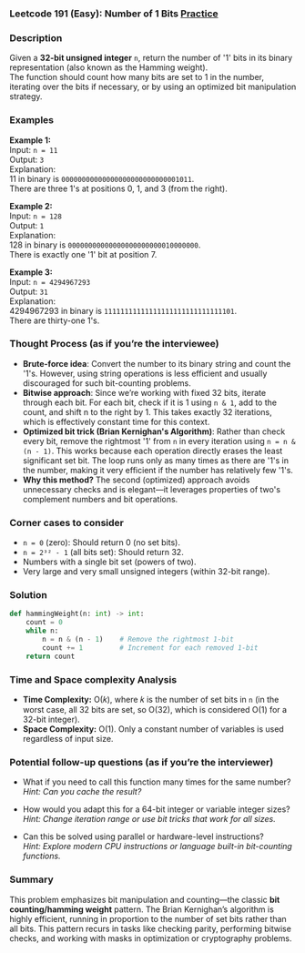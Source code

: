 ### Leetcode 191 (Easy): Number of 1 Bits [Practice](https://leetcode.com/problems/number-of-1-bits)

### Description  
Given a **32-bit unsigned integer** `n`, return the number of '1' bits in its binary representation (also known as the Hamming weight).  
The function should count how many bits are set to 1 in the number, iterating over the bits if necessary, or by using an optimized bit manipulation strategy.

### Examples  

**Example 1:**  
Input: `n = 11`  
Output: `3`  
Explanation:  
11 in binary is `00000000000000000000000000001011`.  
There are three 1's at positions 0, 1, and 3 (from the right).

**Example 2:**  
Input: `n = 128`  
Output: `1`  
Explanation:  
128 in binary is `00000000000000000000000010000000`.  
There is exactly one '1' bit at position 7.

**Example 3:**  
Input: `n = 4294967293`  
Output: `31`  
Explanation:  
4294967293 in binary is `11111111111111111111111111111101`.  
There are thirty-one 1's.

### Thought Process (as if you’re the interviewee)  
- **Brute-force idea**: Convert the number to its binary string and count the '1's. However, using string operations is less efficient and usually discouraged for such bit-counting problems.
- **Bitwise approach**: Since we’re working with fixed 32 bits, iterate through each bit. For each bit, check if it is 1 using `n & 1`, add to the count, and shift n to the right by 1. This takes exactly 32 iterations, which is effectively constant time for this context.
- **Optimized bit trick (Brian Kernighan's Algorithm)**: Rather than check every bit, remove the rightmost '1' from `n` in every iteration using `n = n & (n - 1)`. This works because each operation directly erases the least significant set bit. The loop runs only as many times as there are '1's in the number, making it very efficient if the number has relatively few '1's.
- **Why this method?** The second (optimized) approach avoids unnecessary checks and is elegant—it leverages properties of two's complement numbers and bit operations.

### Corner cases to consider  
- `n = 0` (zero): Should return 0 (no set bits).
- `n = 2³² - 1` (all bits set): Should return 32.
- Numbers with a single bit set (powers of two).
- Very large and very small unsigned integers (within 32-bit range).

### Solution

```python
def hammingWeight(n: int) -> int:
    count = 0
    while n:
        n = n & (n - 1)    # Remove the rightmost 1-bit
        count += 1         # Increment for each removed 1-bit
    return count
```

### Time and Space complexity Analysis  

- **Time Complexity:** O(𝑘), where 𝑘 is the number of set bits in `n` (in the worst case, all 32 bits are set, so O(32), which is considered O(1) for a 32-bit integer).
- **Space Complexity:** O(1). Only a constant number of variables is used regardless of input size.

### Potential follow-up questions (as if you’re the interviewer)  

- What if you need to call this function many times for the same number?  
  *Hint: Can you cache the result?*

- How would you adapt this for a 64-bit integer or variable integer sizes?  
  *Hint: Change iteration range or use bit tricks that work for all sizes.*

- Can this be solved using parallel or hardware-level instructions?  
  *Hint: Explore modern CPU instructions or language built-in bit-counting functions.*

### Summary
This problem emphasizes bit manipulation and counting—the classic **bit counting/hamming weight** pattern. The Brian Kernighan’s algorithm is highly efficient, running in proportion to the number of set bits rather than all bits. This pattern recurs in tasks like checking parity, performing bitwise checks, and working with masks in optimization or cryptography problems.